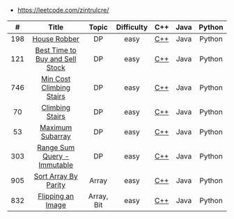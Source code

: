 * https://leetcode.com/zintrulcre/

| # | Title | Topic | Difficulty | C++ | Java | Python|
| :------: | :------: | :------: | :------: | :------: | :------: | :------: |
| 198 | [House Robber](https://leetcode.com/problems/house-robber/) | DP | easy | [C++](https://github.com/ZintrulCre/LeetCode/blob/master/C%2B%2B/198.cpp) | Java | Python |
| 121 | [Best Time to Buy and Sell Stock](https://leetcode.com/problems/best-time-to-buy-and-sell-stock/) | DP | easy | [C++](https://github.com/ZintrulCre/LeetCode/blob/master/C%2B%2B/121.cpp) | Java | Python |
| 746 | [Min Cost Climbing Stairs](https://leetcode.com/problems/min-cost-climbing-stairs/) | DP | easy | [C++](https://github.com/ZintrulCre/LeetCode/blob/master/C%2B%2B/746.cpp) | Java | Python |
| 70 | [Climbing Stairs](https://leetcode.com/problems/climbing-stairs/) | DP | easy | [C++](https://github.com/ZintrulCre/LeetCode/blob/master/C%2B%2B/70.cpp) | Java | Python |
| 53 | [Maximum Subarray](https://leetcode.com/problems/maximum-subarray/) | DP | easy | [C++](https://github.com/ZintrulCre/LeetCode/blob/master/C%2B%2B/53.cpp) | Java | Python |
| 303 | [Range Sum Query - Immutable](https://leetcode.com/problems/Range-Sum-Query-Immutable/) | DP | easy | [C++](https://github.com/ZintrulCre/LeetCode/blob/master/C%2B%2B/303.cpp) | Java | Python |
| 905 | [Sort Array By Parity](https://leetcode.com/problems/Sort-Array-By-Parity/) | Array | easy | [C++](https://github.com/ZintrulCre/LeetCode/blob/master/C%2B%2B/905.cpp) | Java | Python |
| 832 | [Flipping an Image](https://leetcode.com/problems/Flipping-an-Image/) | Array, Bit | easy | [C++](https://github.com/ZintrulCre/LeetCode/blob/master/C%2B%2B/832.cpp) | Java | Python |

